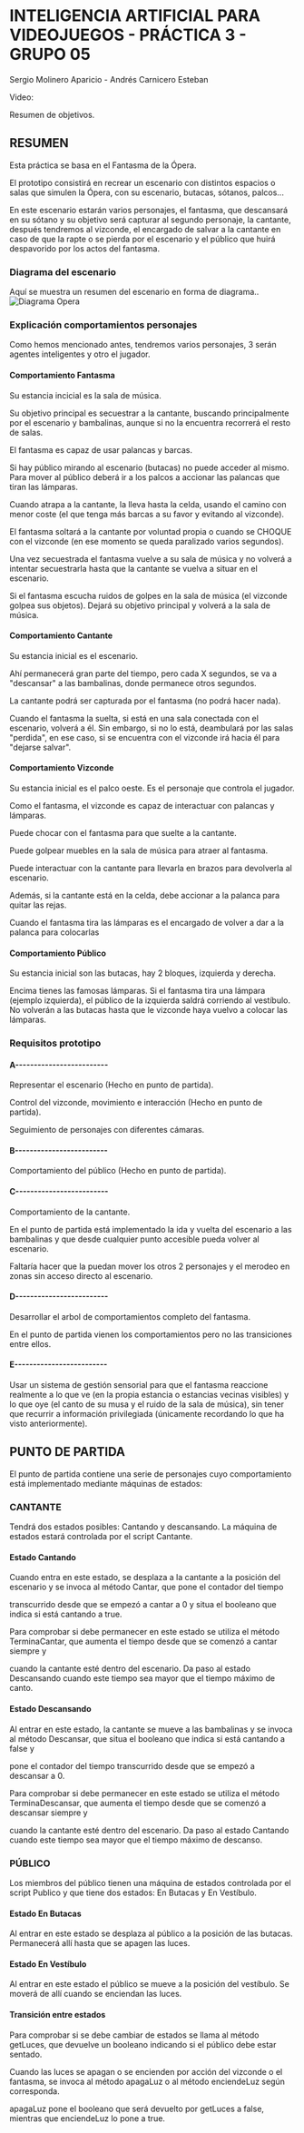 # INTELIGENCIA ARTIFICIAL PARA VIDEOJUEGOS - PRÁCTICA 3 - GRUPO 05

Sergio Molinero Aparicio - Andrés Carnicero Esteban

Video: 

Resumen de objetivos.

## RESUMEN
Esta práctica se basa en el Fantasma de la Ópera.

El prototipo consistirá en recrear un escenario con distintos espacios o salas que simulen la Ópera, con su escenario, butacas, sótanos, palcos...

En este escenario estarán varios personajes, el fantasma, que descansará en su sótano y su objetivo será capturar al segundo personaje, la cantante, después tendremos al vizconde,
el encargado de salvar a la cantante en caso de que la rapte o se pierda por el escenario y el público que huirá despavorido por los actos del fantasma.

### Diagrama del escenario
Aquí se muestra un resumen del escenario en forma de diagrama..
![Diagrama Opera](https://github.com/IAV22-G05/P3/blob/main/Assets/Imagenes/DIAGRAMA%20OPERA.jpg)

### Explicación comportamientos personajes
Como hemos mencionado antes, tendremos varios personajes, 3 serán agentes inteligentes y otro el jugador.

#### Comportamiento Fantasma
Su estancia incicial es la sala de música.

Su objetivo principal es secuestrar a la cantante, buscando principalmente por el escenario y bambalinas, aunque si no la encuentra recorrerá el resto de salas.

El fantasma es capaz de usar palancas y barcas.

Si hay público mirando al escenario (butacas) no puede acceder al mismo.
Para mover al público deberá ir a los palcos a accionar las palancas que tiran las lámparas.

Cuando atrapa a la cantante, la lleva hasta la celda, usando el camino con menor coste (el que tenga más barcas a su favor y evitando al vizconde).

El fantasma soltará a la cantante por voluntad propia o cuando se CHOQUE con el vizconde (en ese momento se queda paralizado varios segundos).

Una vez secuestrada el fantasma vuelve a su sala de música y no volverá a intentar secuestrarla hasta que la cantante se vuelva a situar en el escenario.

Si el fantasma escucha ruidos de golpes en la sala de música (el vizconde golpea sus objetos). Dejará su objetivo principal y volverá a la sala de música.

#### Comportamiento Cantante
Su estancia inicial es el escenario.

Ahí permanecerá gran parte del tiempo, pero cada X segundos, se va a "descansar" a las bambalinas, donde permanece otros segundos.

La cantante podrá ser capturada por el fantasma (no podrá hacer nada).

Cuando el fantasma la suelta, si está en una sala conectada con el escenario, volverá a él. Sin embargo, si no lo está, deambulará por las salas "perdida", en ese caso, si se encuentra con el vizconde irá hacia él para "dejarse salvar".

#### Comportamiento Vizconde
Su estancia inicial es el palco oeste.
Es el personaje que controla el jugador.

Como el fantasma, el vizconde es capaz de interactuar con palancas y lámparas.

Puede chocar con el fantasma para que suelte a la cantante.

Puede golpear muebles en la sala de música para atraer al fantasma.

Puede interactuar con la cantante para llevarla en brazos para devolverla al escenario.

Además, si la cantante está en la celda, debe accionar a la palanca para quitar las rejas.

Cuando el fantasma tira las lámparas es el encargado de volver a dar a la palanca para colocarlas

#### Comportamiento Público
Su estancia inicial son las butacas, hay 2 bloques, izquierda y derecha.

Encima tienes las famosas lámparas. Si el fantasma tira una lámpara (ejemplo izquierda), el público de la izquierda saldrá corriendo al vestíbulo.
No volverán a las butacas hasta que le vizconde haya vuelvo a colocar las lámparas.

### Requisitos prototipo
#### A-------------------------
Representar el escenario (Hecho en punto de partida).

Control del vizconde, movimiento e interacción (Hecho en punto de partida).

Seguimiento de personajes con diferentes cámaras.
#### B-------------------------
Comportamiento del público (Hecho en punto de partida).
#### C-------------------------
Comportamiento de la cantante.

En el punto de partida está implementado la ida y vuelta del escenario a las bambalinas y que desde cualquier punto accesible pueda volver al escenario.

Faltaría hacer que la puedan mover los otros 2 personajes y el merodeo en zonas sin acceso directo al escenario.
#### D-------------------------
Desarrollar el arbol de comportamientos completo del fantasma.

En el punto de partida vienen los comportamientos pero no las transiciones entre ellos.
#### E-------------------------
Usar un sistema de gestión sensorial para que el fantasma reaccione realmente a lo que
ve (en la propia estancia o estancias vecinas visibles) y lo que oye (el canto de su musa
y el ruido de la sala de música), sin tener que recurrir a información privilegiada
(únicamente recordando lo que ha visto anteriormente).

## PUNTO DE PARTIDA

El punto de partida contiene una serie de personajes cuyo comportamiento está implementado mediante máquinas de estados:

### CANTANTE

Tendrá dos estados posibles: Cantando y descansando. La máquina de estados estará controlada por el script Cantante.

#### Estado Cantando

Cuando entra en este estado, se desplaza a la cantante a la posición del escenario y se invoca al método Cantar, que pone el contador del tiempo

transcurrido desde que se empezó a cantar a 0 y situa el booleano que indica si está cantando a true.

Para comprobar si debe permanecer en este estado se utiliza el método TerminaCantar, que aumenta el tiempo desde que se comenzó a cantar siempre y 

cuando la cantante esté dentro del escenario. Da paso al estado Descansando cuando este tiempo sea mayor que el tiempo máximo de canto.

#### Estado Descansando

Al entrar en este estado, la cantante se mueve a las bambalinas y se invoca al método Descansar, que situa el booleano que indica si está cantando a false y 

pone el contador del tiempo transcurrido desde que se empezó a descansar a 0.

Para comprobar si debe permanecer en este estado se utiliza el método TerminaDescansar, que aumenta el tiempo desde que se comenzó a descansar siempre y 

cuando la cantante esté dentro del escenario. Da paso al estado Cantando cuando este tiempo sea mayor que el tiempo máximo de descanso.

### PÚBLICO

Los miembros del público tienen una máquina de estados controlada por el script Publico y que tiene dos estados: En Butacas y En Vestíbulo.

#### Estado En Butacas

Al entrar en este estado se desplaza al público a la posición de las butacas. Permanecerá allí hasta que se apagen las luces.

#### Estado En Vestíbulo

Al entrar en este estado el público se mueve a la posición del vestíbulo. Se moverá de allí cuando se enciendan las luces.

#### Transición entre estados

Para comprobar si se debe cambiar de estados se llama al método getLuces, que devuelve un booleano indicando si el público debe estar sentado.

Cuando las luces se apagan o se encienden por acción del vizconde o el fantasma, se invoca al método apagaLuz o al método enciendeLuz según corresponda. 

apagaLuz pone el booleano que será devuelto por getLuces a false, mientras que enciendeLuz lo pone a true.

